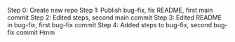 Step 0: Create new repo
Step 1: Publish bug-fix, fix README, first main commit
Step 2: Edited steps, second main commit
Step 3: Edited README in bug-fix, first bug-fix commit
Step 4: Added steps to bug-fix, second bug-fix commit
Hmm
